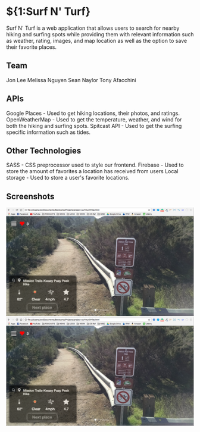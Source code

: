 # ${1:Surf N' Turf}
Surf N' Turf is a web application that allows users to search for nearby hiking and surfing spots while providing them with relevant information such as weather, rating, images, and map location as well as the option to save their favorite places.
## Team
Jon Lee
Melissa Nguyen
Sean Naylor
Tony Afacchini
## APIs
Google Places - Used to get hiking locations, their photos, and ratings.
OpenWeatherMap - Used to get the temperature, weather, and wind for both the hiking and surfing spots.
Spitcast API - Used to get the surfing specific information such as tides.
## Other Technologies
SASS - CSS preprocessor used to style our frontend.
Firebase - Used to store the amount of favorites a location has received from users
Local storage - Used to store a user's favorite locations.
## Screenshots
![Hike Screenshot](assets/images/screenshot-hike.png)
![Alt text](assets/images/screenshot-hike.png?raw=true)